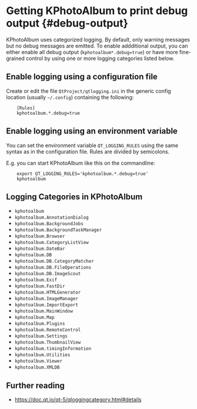 # Getting KPhotoAlbum to print debug output {#debug-output}

KPhotoAlbum uses categorized logging.  By default, only warning messages but no
debug messages are emitted.  To enable addditional output, you can either
enable all debug output (```kphotoalbum*.debug=true```) or have more
fine-grained control by using one or more logging categories listed below.

## Enable logging using a configuration file

Create or edit the file ```QtProject/qtlogging.ini``` in the generic config location (usually ```~/.config```) containing the following:

````
    [Rules]
    kphotoalbum.*.debug=true
````

## Enable logging using an environment variable

You can set the environment variable ```QT_LOGGING_RULES``` using the same
syntax as in the configuration file.  Rules are divided by semicolons.

E.g. you can start KPhotoAlbum like this on the commandline:
````
    export QT_LOGGING_RULES='kphotoalbum.*.debug=true'
    kphotoalbum
````

## Logging Categories in KPhotoAlbum

 - ```kphotoalbum```
 - ```kphotoalbum.AnnotationDialog```
 - ```kphotoalbum.BackgroundJobs```
 - ```kphotoalbum.BackgroundTaskManager```
 - ```kphotoalbum.Browser```
 - ```kphotoalbum.CategoryListView```
 - ```kphotoalbum.DateBar```
 - ```kphotoalbum.DB```
 - ```kphotoalbum.DB.CategoryMatcher```
 - ```kphotoalbum.DB.FileOperations```
 - ```kphotoalbum.DB.ImageScout```
 - ```kphotoalbum.Exif```
 - ```kphotoalbum.FastDir```
 - ```kphotoalbum.HTMLGenerator```
 - ```kphotoalbum.ImageManager```
 - ```kphotoalbum.ImportExport```
 - ```kphotoalbum.MainWindow```
 - ```kphotoalbum.Map```
 - ```kphotoalbum.Plugins```
 - ```kphotoalbum.RemoteControl```
 - ```kphotoalbum.Settings```
 - ```kphotoalbum.ThumbnailView```
 - ```kphotoalbum.timingInformation```
 - ```kphotoalbum.Utilities```
 - ```kphotoalbum.Viewer```
 - ```kphotoalbum.XMLDB```

## Further reading

 - https://doc.qt.io/qt-5/qloggingcategory.html#details
